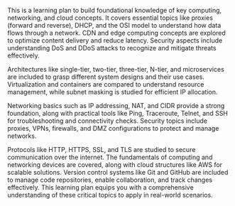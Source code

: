 This is a learning plan to build foundational knowledge of key computing, networking, and cloud concepts. It covers essential topics like proxies (forward and reverse), DHCP, and the OSI model to understand how data flows through a network. CDN and edge computing concepts are explored to optimize content delivery and reduce latency. Security aspects include understanding DoS and DDoS attacks to recognize and mitigate threats effectively.

Architectures like single-tier, two-tier, three-tier, N-tier, and microservices are included to grasp different system designs and their use cases. Virtualization and containers are compared to understand resource management, while subnet masking is studied for efficient IP allocation.

Networking basics such as IP addressing, NAT, and CIDR provide a strong foundation, along with practical tools like Ping, Traceroute, Telnet, and SSH for troubleshooting and connectivity checks. Security topics include proxies, VPNs, firewalls, and DMZ configurations to protect and manage networks.

Protocols like HTTP, HTTPS, SSL, and TLS are studied to secure communication over the internet. The fundamentals of computing and networking devices are covered, along with cloud structures like AWS for scalable solutions. Version control systems like Git and GitHub are included to manage code repositories, enable collaboration, and track changes effectively. This learning plan equips you with a comprehensive understanding of these critical topics to apply in real-world scenarios.
